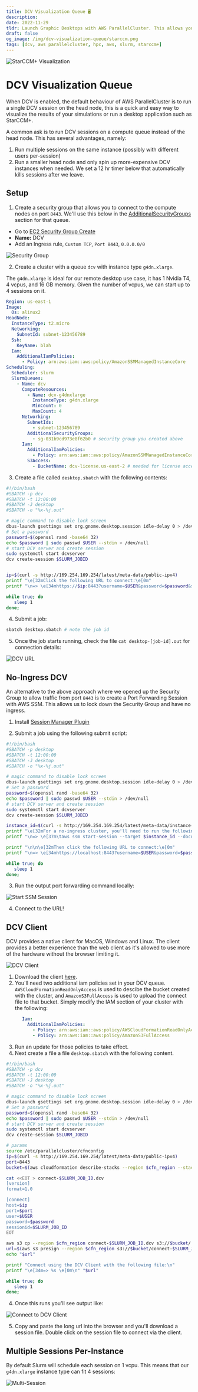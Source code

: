 ```yaml
---
title: DCV Visualization Queue 🖥
description:
date: 2022-11-29
tldr: Launch Graphic Desktops with AWS ParallelCluster. This allows you to run applications such as StarCCM+, shown below, without moving data.
draft: false
og_image: /img/dcv-visualization-queue/starccm.png
tags: [dcv, aws parallelcluster, hpc, aws, slurm, starccm+]
---
```


![StarCCM+ Visualization](/img/dcv-visualization-queue/starccm.png)

# DCV Visualization Queue

When DCV is enabled, the default behaviour of AWS ParallelCluster is to run a single DCV session on the head node, this is a quick and easy way to visualize the results of your simulations or run a desktop application such as StarCCM+.

A common ask is to run DCV sessions on a compute queue instead of the head node. This has several advantages, namely:
1. Run multiple sessions on the same instance (possibly with different users per-session)
2. Run a smaller head node and only spin up more-expensive DCV instances when needed. We set a 12 hr timer below that automatically kills sessions after we leave.

## Setup

1. Create a security group that allows you to connect to the compute nodes on port `8443`. We'll use this below in the [AdditionalSecurityGroups](https://docs.aws.amazon.com/parallelcluster/latest/ug/Scheduling-v3.html#yaml-Scheduling-SlurmQueues-Networking-AdditionalSecurityGroups) section for that queue.

* Go to [EC2 Security Group Create](https://console.aws.amazon.com/ec2/v2/home?region=us-east-1#CreateSecurityGroup:) 
* **Name:** DCV
* Add an Ingress rule, `Custom TCP`, `Port 8443`, `0.0.0.0/0`

![Security Group](/img/dcv-visualization-queue/security-group.png)

2. Create a cluster with a queue `dcv` with instance type `g4dn.xlarge`.

The `g4dn.xlarge` is ideal for our remote desktop use case, it has 1 Nvidia T4, 4	vcpus, and 16 GB memory. Given the number of vcpus, we can start up to 4 sessions on it.

```yaml
Region: us-east-1
Image:
  Os: alinux2
HeadNode:
  InstanceType: t2.micro
  Networking:
    SubnetId: subnet-123456789
  Ssh:
    KeyName: blah
  Iam:
    AdditionalIamPolicies:
      - Policy: arn:aws:iam::aws:policy/AmazonSSMManagedInstanceCore
Scheduling:
  Scheduler: slurm
  SlurmQueues:
    - Name: dcv
      ComputeResources:
        - Name: dcv-g4dnxlarge
          InstanceType: g4dn.xlarge
          MinCount: 0
          MaxCount: 4
      Networking:
        SubnetIds:
          - subnet-123456789
        AdditionalSecurityGroups:
          - sg-031b9cd973e8f62b0 # security group you created above
      Iam:
        AdditionalIamPolicies:
          - Policy: arn:aws:iam::aws:policy/AmazonSSMManagedInstanceCore
        S3Access:
          - BucketName: dcv-license.us-east-2 # needed for license access
```

3. Create a file called `desktop.sbatch` with the following contents:

```bash
#!/bin/bash
#SBATCH -p dcv
#SBATCH -t 12:00:00
#SBATCH -J desktop
#SBATCH -o "%x-%j.out"

# magic command to disable lock screen
dbus-launch gsettings set org.gnome.desktop.session idle-delay 0 > /dev/null
# Set a password
password=$(openssl rand -base64 32)
echo $password | sudo passwd $USER --stdin > /dev/null
# start DCV server and create session
sudo systemctl start dcvserver
dcv create-session $SLURM_JOBID


ip=$(curl -s http://169.254.169.254/latest/meta-data/public-ipv4)
printf "\e[32mClick the following URL to connect:\e[0m"
printf "\n=> \e[34mhttps://$ip:8443?username=$USER&password=$password&session-id=$SLURM_JOB_ID\e[0m\n"

while true; do
   sleep 1
done;
```

4. Submit a job:

```bash
sbatch desktop.sbatch # note the job id
```

5. Once the job starts running, check the file `cat desktop-[job-id].out` for connection details:

![DCV URL](/img/dcv-visualization-queue/dcv-url.png)

## No-Ingress DCV

An alternative to the above approach where we opened up the Security Group to allow traffic from port `8443` is to create a Port Forwarding Session with AWS SSM. This allows us to lock down the Security Group and have no ingress.

1. Install [Session Manager Plugin](https://docs.aws.amazon.com/systems-manager/latest/userguide/session-manager-working-with-install-plugin.html)

2. Submit a job using the following submit script:

```bash
#!/bin/bash
#SBATCH -p desktop
#SBATCH -t 12:00:00
#SBATCH -J desktop
#SBATCH -o "%x-%j.out"

# magic command to disable lock screen
dbus-launch gsettings set org.gnome.desktop.session idle-delay 0 > /dev/null
# Set a password
password=$(openssl rand -base64 32)
echo $password | sudo passwd $USER --stdin > /dev/null
# start DCV server and create session
sudo systemctl start dcvserver
dcv create-session $SLURM_JOBID

instance_id=$(curl -s http://169.254.169.254/latest/meta-data/instance-id)
printf "\e[32mFor a no-ingress cluster, you'll need to run the following command (on your local machine):\e[0m"
printf "\n=> \e[37m\taws ssm start-session --target $instance_id --document-name AWS-StartPortForwardingSession --parameters '{\"portNumber\":[\"8443\"],\"localPortNumber\":[\"8443\"]}'\e[0m\n"

printf "\n\n\e[32mThen click the following URL to connect:\e[0m"
printf "\n=> \e[34mhttps://localhost:8443?username=$USER&password=$password&session-id=$SLURM_JOB_ID\e[0m\n"

while true; do
   sleep 1
done;
```

3. Run the output port forwarding command locally:

![Start SSM Session](/img/dcv-visualization-queue/ssm-start-session.png)

4. Connect to the URL!

## DCV Client

DCV provides a native client for MacOS, Windows and Linux. The client provides a better experience than the web client as it's allowed to use more of the hardware without the browser limiting it.

![DCV Client](/img/dcv-visualization-queue/dcv-client.png)

1. Download the client [here](https://download.nice-dcv.com/).
2. You'll need two additional iam policies set in your DCV queue. `AWSCloudFormationReadOnlyAccess` is used to descibe the bucket created with the cluster, and `AmazonS3FullAccess` is used to upload the connect file to that bucket. Simply modify the IAM section of your cluster with the following:

```yaml
      Iam:
        AdditionalIamPolicies:
          - Policy: arn:aws:iam::aws:policy/AWSCloudFormationReadOnlyAccess
          - Policy: arn:aws:iam::aws:policy/AmazonS3FullAccess
```

3. Run an update for those policies to take effect.
4. Next create a file a file `desktop.sbatch` with the following content.

```bash
#!/bin/bash
#SBATCH -p dcv
#SBATCH -t 12:00:00
#SBATCH -J desktop
#SBATCH -o "%x-%j.out"

# magic command to disable lock screen
dbus-launch gsettings set org.gnome.desktop.session idle-delay 0 > /dev/null
# Set a password
password=$(openssl rand -base64 32)
echo $password | sudo passwd $USER --stdin > /dev/null
# start DCV server and create session
sudo systemctl start dcvserver
dcv create-session $SLURM_JOBID

# params
source /etc/parallelcluster/cfnconfig
ip=$(curl -s http://169.254.169.254/latest/meta-data/public-ipv4)
port=8443
bucket=$(aws cloudformation describe-stacks --region $cfn_region --stack-name $stack_name --query "Stacks[0].Parameters[?ParameterKey=='ResourcesS3Bucket'].ParameterValue" --output text)

cat <<EOT > connect-$SLURM_JOB_ID.dcv
[version]
format=1.0

[connect]
host=$ip
port=$port
user=$USER
password=$password
sessionid=$SLURM_JOB_ID
EOT

aws s3 cp --region $cfn_region connect-$SLURM_JOB_ID.dcv s3://$bucket/
url=$(aws s3 presign --region $cfn_region s3://$bucket/connect-$SLURM_JOB_ID.dcv)
echo "$url"

printf "Connect using the DCV Client with the following file:\n"
printf "\e[34m=> %s \e[0m\n" "$url"

while true; do
   sleep 1
done;
```

4. Once this runs you'll see output like:

![Connect to DCV Client](/img/dcv-visualization-queue/dcv-thin-client-connect.png)

5. Copy and paste the long url into the browser and you'll download a session file. Double click on the session file to connect via the client.

## Multiple Sessions Per-Instance

By default Slurm will schedule each session on 1 vcpu. This means that our `g4dn.xlarge` instance type can fit 4 sessions:

![Multi-Session](/img/dcv-visualization-queue/multi-session.png)
